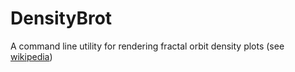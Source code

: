 # DensityBrot
A command line utility for rendering fractal orbit density plots (see [wikipedia](https://en.wikipedia.org/wiki/Buddhabrot))